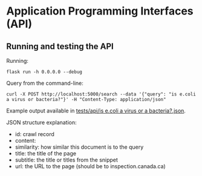 # Application Programming Interfaces (API)

## Running and testing the API

Running:

```
flask run -h 0.0.0.0 --debug
```

Query from the command-line:

```
curl -X POST http://localhost:5000/search --data '{"query": "is e.coli a virus or bacteria?"}' -H "Content-Type: application/json"
```

Example output available in [tests/api/is e.coli a virus or a bacteria\?.json](tests/api/is%20e.coli%20a%20virus%20or%20a%20bacteria%3F.json).

JSON structure explanation:

* id: crawl record
* content:
* similarity: how similar this document is to the query
* title: the title of the page
* subtitle: the title or titles from the snippet
* url: the URL to the page (should be to inspection.canada.ca)
